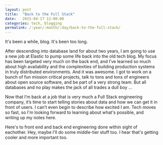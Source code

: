 ```yaml
---
layout: post
title:  "Back to the Full Stack"
date:   2015-04-17 12:00:00
categories: tech, blogging
permalink: /:year/:month/:day/back-to-the-full-stack/ 
---
```

It's been a while, blog.  It's been too long.

After descending into database land for about two years, I am going to use a new job at Elastic to pump some life back into the old tech blog.  My focus has been targeted very much on the back end, and I’ve learned so much about high availability and the complexities of building production systems in truly distributed environments.  And it was awesome.  I got to work on a bunch of fun mission critical projects, talk to tons and tons of engineers about open source software, and be part of a very strong team.  But all databases and no play makes the jack of all trades a dull boy ...

Now that I’m back at a job that is very much a Full Stack engineering company, it’s time to start telling stories about data and how we can get it in front of users.  I can’t even begin to describe how excited I am.  Tech moves so fast, so I'm looking forward to learning about what's possible, and writing up my notes here.

Here's to front end and back end engineering done within sight of eachother.  Hey, maybe I'll do some middle-tier stuff too.  I hear that's getting cooler and more important too.
